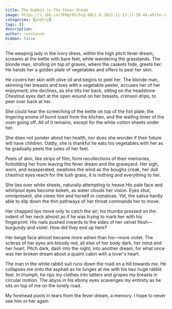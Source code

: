 ```yaml
---
title: The Rabbit in The Fever Dream
image: https://i.ibb.co/3FHgr6X/big-DALL-E-2022-11-13-17-10-44-white-rabbit-in-a-graveyard-cinematic-lighting.png
categories: [poetry]
tags: []
description: 
author: constance
hidden: false
---
```


The weeping lady in the ivory dress, within the high pitch fever dream,
screams at the kettle with bare feet, while wandering the grasslands.
The blonde man, strolling on top of graves, where the caskets hide, greets her.
He hands her a golden plate of vegetables and offers to peel her skin.

He covers her skin with olive oil and begins to peel her.
The blonde man, skinning her breasts and toes with a vegetable peeler,
accuses her of her enjoyment; she declines, as she tilts her back, sitting on the headstone
Chestnut eyes dart at the open wound on her breasts, crimson drips, to peer over back at her.

She could hear the screeching of the kettle on top of the hot plate;
the lingering aroma of burnt toast from the kitchen,
and the wailing timer of the oven going off.
All of it remains, except for the white cotton sheets under her.

She does not ponder about her health,
nor does she wonder if their future will have children.
Oddly, she is thankful he eats his vegetables with her
as he gradually peels the soles of her feet.

Peels of skin, like strips of film, form recollections of their memories,
forbidding her from leaving the fever dream and the graveyard.
Her sigh, worn, and exasperated, swallows the wind as the boughs creak,
her dull chestnut eyes reach for the lush grass, it is nothing and everything to her.

She lies over white sheets, naturally attempting to heave
His pale face and whirlpool eyes become bokeh, as water clouds her vision.
Eyes shut, omnipresent, she views him and herself in comatose.
Yet, the saliva hardly able to slip down the thin pathways of her throat commands her to move.

Her chapped lips move only to catch the air; his thumbs pressed on the indent of her neck
almost as if he was trying to mark her with his fingerprint.
His nails pushed inwards to the sides of her velvet flesh—burgundy and violet.
How did they end up here?

Her beige face almost became more ashen than his—more violet.
The scleras of her eyes are bloody red, all else of her body dark, her mind and her heart.
Pitch dark, dash into the night, into another dream,
for what once was her broken dream about a quaint cabin with a lover's heart.

The man in the white rabbit suit runs down the road on a hill towards me.
He collapses me onto the asphalt as he lunges at me with his two huge rabbit feet.
In triumph, he rips my clothes into tatters and gropes my breasts in circular motion.
The abyss in his ebony eyes scavenges my entirety as he sits on top of me on the lonely road.

My forehead pools in tears from the fever dream, a memory.
I hope to never see him or her again
